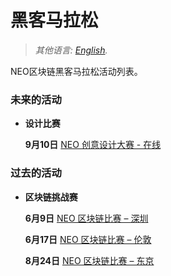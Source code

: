 # 黑客马拉松

> *其他语言: [English](README.md).*

NEO区块链黑客马拉松活动列表。<br>

### 未来的活动

- **设计比赛**

  **9月10日** [NEO 创意设计大赛 - 在线](events/9.10-NEO-创意设计大赛章程.md)

### 过去的活动

- **区块链挑战赛**

  **6月9日** [NEO 区块链比赛 – 深圳](events/6.09-NEO-Blockchain-Challenge-Shenzhen.md)

  **6月17日** [NEO 区块链比赛 – 伦敦](events/6.17-NEO-Blockchain-Challenge-London.md)

  **8月24日** [NEO 区块链比赛 – 东京](events/8.24-NEO-Blockchain-Challenge-Tokyo.md#Chinese)

